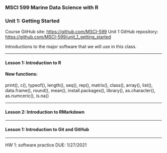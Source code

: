 ### MSCI 599 Marine Data Science with R
### Unit 1: Getting Started

Course GitHub site: https://github.com/MSCI-599
Unit 1 GitHub repository: https://github.com/MSCI-599/unit_1_getting_started

Introductions to the major software that we will use in this class.

***

#### Lesson 1: Introduction to R
#### New functions: 
print(), c(), typeof(), length(), seq(), rep(), matrix(), class(), array(), list(), data.frame(), round(), mean(), install.packages(), library(), as.character(), as.numceric(), is.na()

***

#### Lesson 2: Introduction to RMarkdown

***

#### Lesson 1: Introduction to Git and GitHub

***

HW 1: software practice  DUE: 1/27/2021

